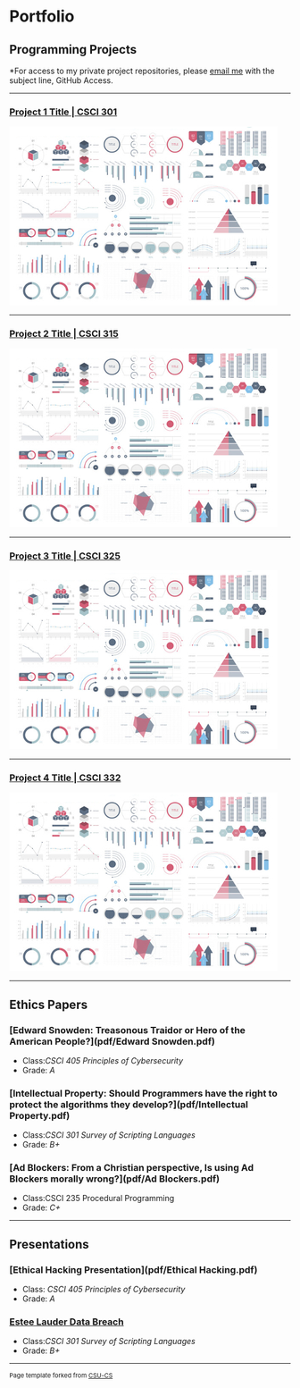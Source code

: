 Portfolio
=========

Programming Projects
--------------------

*For access to my private project repositories, please [email me](mailto:example@csustudent.net?subject=GitHub%20Access) with the subject line, GitHub Access.

---
### [Project 1 Title | CSCI 301](project1)

![Project 1 Thumbnail Name](images/dummy_thumbnail.jpg)

---
### [Project 2 Title | CSCI 315](project1)

![Project 2 Thumbnail Name](images/dummy_thumbnail.jpg)

---
### [Project 3 Title | CSCI 325](project1)

![Project 3 Thumbnail Name](images/dummy_thumbnail.jpg)

---
### [Project 4 Title | CSCI 332](project1)

![Project 4 Thumbnail Name](images/dummy_thumbnail.jpg)

---

Ethics Papers
-------------

### [Edward Snowden: Treasonous Traidor or Hero of the American People?](pdf/Edward Snowden.pdf)

-   Class:*CSCI 405 Principles of Cybersecurity*  
-   Grade: *A*

### [Intellectual Property: Should Programmers have the right to protect the algorithms they develop?](pdf/Intellectual Property.pdf)

-   Class:*CSCI 301 Survey of Scripting Languages* 
-   Grade: *B+*

### [Ad Blockers: From a Christian perspective, Is using Ad Blockers morally wrong?](pdf/Ad Blockers.pdf)

-   Class:CSCI 235 Procedural Programming
-   Grade: *C+*

---

Presentations
-------------

### [Ethical Hacking Presentation](pdf/Ethical Hacking.pdf)

- Class: *CSCI 405 Principles of Cybersecurity* 
- Grade: *A*


### [Estee Lauder Data Breach](pdf/sample_presentation.pdf)

- Class:*CSCI 301 Survey of Scripting Languages* 
- Grade: *B+*

---

<p style="font-size:11px">Page template forked from <a href="https://github.com/csu-cs/csci-portfolio">CSU-CS</a></p>
<!-- Remove above link if you don't want to attributive -->
